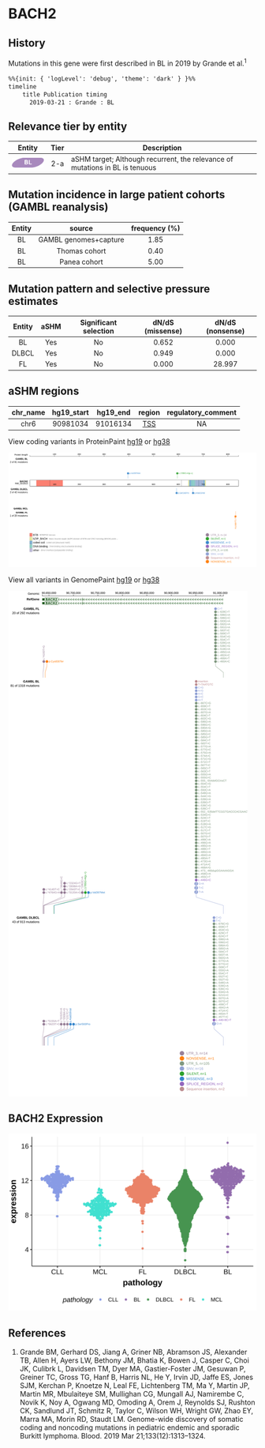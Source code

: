 # BACH2

## History
Mutations in this gene were first described in BL in 2019 by Grande et al.<sup>1</sup>

```mermaid
%%{init: { 'logLevel': 'debug', 'theme': 'dark' } }%%
timeline
    title Publication timing
      2019-03-21 : Grande : BL
```

## Relevance tier by entity

|Entity|Tier|Description                           |
|:------:|:----:|--------------------------------------|
|![BL](images/icons/BL_tier2.png)    |2-a | aSHM target; Although recurrent, the relevance of mutations in BL is tenuous |

## Mutation incidence in large patient cohorts (GAMBL reanalysis)

|Entity|source               |frequency (%)|
|:------:|:---------------------:|:-------------:|
|BL    |GAMBL genomes+capture|1.85         |
|BL    |Thomas cohort        |0.40         |
|BL    |Panea cohort         |5.00         |

## Mutation pattern and selective pressure estimates

|Entity|aSHM|Significant selection|dN/dS (missense)|dN/dS (nonsense)|
|:------:|:----:|:---------------------:|:----------------:|:----------------:|
|BL    |Yes |No                   |0.652           | 0.000          |
|DLBCL |Yes |No                   |0.949           | 0.000          |
|FL    |Yes |No                   |0.000           |28.997          |

## aSHM regions

|chr_name|hg19_start|hg19_end|region                                                                                   |regulatory_comment|
|:--------:|:----------:|:--------:|:-----------------------------------------------------------------------------------------:|:------------------:|
|chr6    |90981034  |91016134|[TSS](https://genome.ucsc.edu/s/rdmorin/GAMBL%20hg19?position=chr6%3A90981034%2D91016134)|NA                |


View coding variants in ProteinPaint [hg19](https://morinlab.github.io/LLMPP/GAMBL/BACH2_protein.html)  or [hg38](https://morinlab.github.io/LLMPP/GAMBL/BACH2_protein_hg38.html)

![](images/proteinpaint/BACH2_NM_021813.svg)

View all variants in GenomePaint [hg19](https://morinlab.github.io/LLMPP/GAMBL/BACH2.html)  or [hg38](https://morinlab.github.io/LLMPP/GAMBL/BACH2_hg38.html)

![](images/proteinpaint/BACH2.svg)

## BACH2 Expression
![](images/gene_expression/BACH2_by_pathology.svg)

## References
1.  Grande BM, Gerhard DS, Jiang A, Griner NB, Abramson JS, Alexander TB, Allen H, Ayers LW, Bethony JM, Bhatia K, Bowen J, Casper C, Choi JK, Culibrk L, Davidsen TM, Dyer MA, Gastier-Foster JM, Gesuwan P, Greiner TC, Gross TG, Hanf B, Harris NL, He Y, Irvin JD, Jaffe ES, Jones SJM, Kerchan P, Knoetze N, Leal FE, Lichtenberg TM, Ma Y, Martin JP, Martin MR, Mbulaiteye SM, Mullighan CG, Mungall AJ, Namirembe C, Novik K, Noy A, Ogwang MD, Omoding A, Orem J, Reynolds SJ, Rushton CK, Sandlund JT, Schmitz R, Taylor C, Wilson WH, Wright GW, Zhao EY, Marra MA, Morin RD, Staudt LM. Genome-wide discovery of somatic coding and noncoding mutations in pediatric endemic and sporadic Burkitt lymphoma. Blood. 2019 Mar 21;133(12):1313–1324. 


<!-- ORIGIN: grandeGenomewideDiscoverySomatic2019 -->
<!-- BL: grandeGenomewideDiscoverySomatic2019 -->
